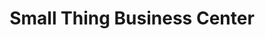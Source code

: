 ---
title: "Small Thing Business Center"
url: /gbarnga/small-thing-business-center/
shop: Lebensmittel
---
